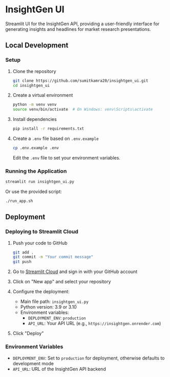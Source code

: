 # InsightGen UI
Streamlit UI for the InsightGen API, providing a user-friendly interface for generating insights and headlines for market research presentations.

## Local Development

### Setup
1. Clone the repository
   ```bash
   git clone https://github.com/sumitkamra20/insightgen_ui.git
   cd insightgen_ui
   ```

2. Create a virtual environment
   ```bash
   python -m venv venv
   source venv/bin/activate  # On Windows: venv\Scripts\activate
   ```

3. Install dependencies
   ```bash
   pip install -r requirements.txt
   ```

4. Create a `.env` file based on `.env.example`
   ```bash
   cp .env.example .env
   ```
   Edit the `.env` file to set your environment variables.

### Running the Application
```bash
streamlit run insightgen_ui.py
```

Or use the provided script:
```bash
./run_app.sh
```

## Deployment

### Deploying to Streamlit Cloud

1. Push your code to GitHub
   ```bash
   git add .
   git commit -m "Your commit message"
   git push
   ```

2. Go to [Streamlit Cloud](https://streamlit.io/cloud) and sign in with your GitHub account

3. Click on "New app" and select your repository

4. Configure the deployment:
   - Main file path: `insightgen_ui.py`
   - Python version: 3.9 or 3.10
   - Environment variables:
     - `DEPLOYMENT_ENV`: `production`
     - `API_URL`: Your API URL (e.g., `https://insightgen.onrender.com`)

5. Click "Deploy"

### Environment Variables

- `DEPLOYMENT_ENV`: Set to `production` for deployment, otherwise defaults to development mode
- `API_URL`: URL of the InsightGen API backend

